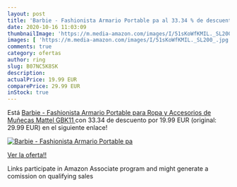 ```yaml
---
layout: post
title: 'Barbie - Fashionista Armario Portable pa al 33.34 % de descuento'
date: 2020-10-16 11:03:09
thumbnailImage: 'https://m.media-amazon.com/images/I/51sKoWfKMIL._SL200_.jpg'
images: [ 'https://m.media-amazon.com/images/I/51sKoWfKMIL._SL200_.jpg' ]
comments: true
category: ofertas
author: ring
slug: B07NC5K8SK
description:
actualPrice: 19.99 EUR
comparePrice: 29.99 EUR
inStock: true
---
```


Está [Barbie - Fashionista Armario Portable para Ropa y Accesorios de Muñecas  Mattel GBK11 ](https://www.amazon.es/dp/B07NC5K8SK/?tag=tolees-21) con 33.34 de descuento por 19.99 EUR (original: 29.99 EUR) en el siguiente enlace!

[![Barbie - Fashionista Armario Portable pa](https://m.media-amazon.com/images/I/51sKoWfKMIL._SL200_.jpg)](https://www.amazon.es/dp/B07NC5K8SK/?tag=tolees-21)

[Ver la oferta!!](https://www.amazon.es/dp/B07NC5K8SK/?tag=tolees-21)

Links participate in Amazon Associate program and might generate a comission on qualifying sales


